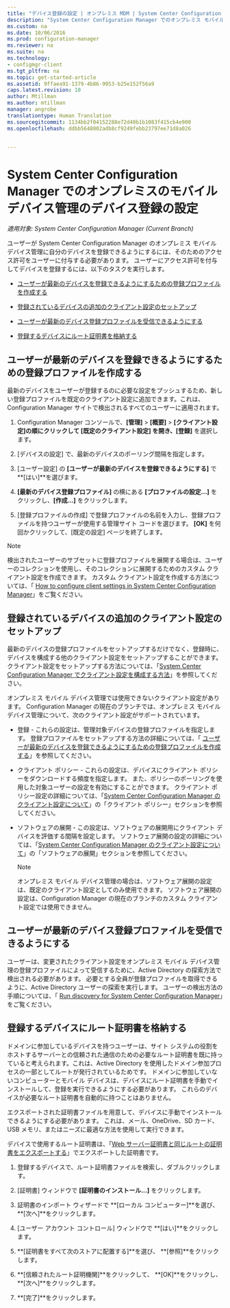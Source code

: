 ```yaml
---
title: "デバイス登録の設定 | オンプレミス MDM | System Center Configuration Manager"
description: "System Center Configuration Manager でのオンプレミス モバイル デバイス管理の対象となるデバイスを登録できるアクセス許可をユーザーに付与します。"
ms.custom: na
ms.date: 10/06/2016
ms.prod: configuration-manager
ms.reviewer: na
ms.suite: na
ms.technology:
- configmgr-client
ms.tgt_pltfrm: na
ms.topic: get-started-article
ms.assetid: 9ffaea91-1379-4b86-9953-b25e152f56a9
caps.latest.revision: 10
author: Mtillman
ms.author: mtillman
manager: angrobe
translationtype: Human Translation
ms.sourcegitcommit: 1134bb2f04152288e72d40b1b1083f415cb4e900
ms.openlocfilehash: ddbb5648002adb8cf9249febb23797ee71d8a026


---
```

# <a name="set-up-device-enrollment-for-on-premises-mobile-device-management-in-system-center-configuration-manager"></a>System Center Configuration Manager でのオンプレミスのモバイル デバイス管理のデバイス登録の設定

*適用対象: System Center Configuration Manager (Current Branch)*

ユーザーが System Center Configuration Manager のオンプレミス モバイル デバイス管理に自分のデバイスを登録できるようにするには、そのためのアクセス許可をユーザーに付与する必要があります。 ユーザーにアクセス許可を付与してデバイスを登録するには、以下のタスクを実行します。

-   [ユーザーが最新のデバイスを登録できるようにするための登録プロファイルを作成する](#bkmk_createProf)  

-   [登録されているデバイスの追加のクライアント設定のセットアップ](#bkmk_addClient)  

-   [ユーザーが最新のデバイス登録プロファイルを受信できるようにする](#bkmk_enableUsers)  

-   [登録するデバイスにルート証明書を格納する](#bkmk_storeCert)  

##  <a name="a-namebkmkcreateprofa-create-an-enrollment-profile-that-allows-users-to-enroll-modern-devices"></a><a name="bkmk_createProf"></a> ユーザーが最新のデバイスを登録できるようにするための登録プロファイルを作成する  
 最新のデバイスをユーザーが登録するのに必要な設定をプッシュするため、新しい登録プロファイルを既定のクライアント設定に追加できます。これは、Configuration Manager サイトで検出されるすべてのユーザーに適用されます。  

1.  Configuration Manager コンソールで、**[管理]** > **[概要]** > **[クライアント設定]**の順にクリックして **[既定のクライアント設定]** を開き、**[登録]** を選択します。  

2.  [デバイスの設定] で、最新のデバイスのポーリング間隔を指定します。  

3.  [ユーザー設定] の **[ユーザーが最新のデバイスを登録できるようにする]** で **[はい]**を選びます。  

4.  **[最新のデバイス登録プロファイル]** の横にある **[プロファイルの設定...]** をクリックし、**[作成...]** をクリックします。  

5.  [登録プロファイルの作成] で登録プロファイルの名前を入力し、登録プロファイルを持つユーザーが使用する管理サイト コードを選びます。 **[OK]** を何回かクリックして、[既定の設定] ページを終了します。  

> [!NOTE]  
>  検出されたユーザーのサブセットに登録プロファイルを展開する場合は、ユーザーのコレクションを使用し、そのコレクションに展開するためのカスタム クライアント設定を作成できます。 カスタム クライアント設定を作成する方法については、「 [How to configure client settings in System Center Configuration Manager](../../core/clients/deploy/configure-client-settings.md)」をご覧ください。  

##  <a name="a-namebkmkaddclienta-set-up-additional-client-settings-for-enrolled-devices"></a><a name="bkmk_addClient"></a> 登録されているデバイスの追加のクライアント設定のセットアップ  
 最新のデバイスの登録プロファイルをセットアップするだけでなく、登録時に、デバイスを構成する他のクライアント設定をセットアップすることができます。  クライアント設定をセットアップする方法については、「[System Center Configuration Manager でクライアント設定を構成する方法](../../core/clients/deploy/configure-client-settings.md)」を参照してください。  

 オンプレミス モバイル デバイス管理では使用できないクライアント設定があります。 Configuration Manager の現在のブランチでは、オンプレミス モバイル デバイス管理について、次のクライアント設定がサポートされています。  

-   登録 - これらの設定は、管理対象デバイスの登録プロファイルを指定します。 登録プロファイルをセットアップする方法の詳細については、「 [ユーザーが最新のデバイスを登録できるようにするための登録プロファイルを作成する](#bkmk_createProf)」を参照してください。  

-   クライアント ポリシー - これらの設定は、デバイスにクライアント ポリシーをダウンロードする頻度を指定します。 また、ポリシーのポーリングを使用した対象ユーザーの設定を有効にすることができます。 クライアント ポリシー設定の詳細については、「[System Center Configuration Manager のクライアント設定について](../../core/clients/deploy/about-client-settings.md)」の「クライアント ポリシー」セクションを参照してください。  

-   ソフトウェアの展開 - この設定は、ソフトウェアの展開用にクライアント デバイスを評価する間隔を設定します。 ソフトウェア展開の設定の詳細については、「[System Center Configuration Manager のクライアント設定について](../../core/clients/deploy/about-client-settings.md)」の「ソフトウェアの展開」セクションを参照してください。  

    > [!NOTE]  
    >  オンプレミス モバイル デバイス管理の場合は、ソフトウェア展開の設定は、既定のクライアント設定としてのみ使用できます。 ソフトウェア展開の設定は、Configuration Manager の現在のブランチのカスタム クライアント設定では使用できません。  

##  <a name="a-namebkmkenableusersa-enable-users-to-receive-the-modern-device-enrollment-profile"></a><a name="bkmk_enableUsers"></a> ユーザーが最新のデバイス登録プロファイルを受信できるようにする  
 ユーザーは、変更されたクライアント設定をオンプレミス モバイル デバイス管理の登録プロファイルによって受信するために、Active Directory の探索方法で検出される必要があります。 必要とする全員が登録プロファイルを取得できるように、Active Directory ユーザーの探索を実行します。 ユーザーの検出方法の手順については、「 [Run discovery for System Center Configuration Manager](../../core/servers/deploy/configure/run-discovery.md)」をご覧ください。  

##  <a name="a-namebkmkstorecerta-store-the-root-certificate-on-devices-to-be-enrolled"></a><a name="bkmk_storeCert"></a> 登録するデバイスにルート証明書を格納する  
 ドメインに参加しているデバイスを持つユーザーは、サイト システムの役割をホストするサーバーとの信頼された通信のための必要なルート証明書を既に持っていると考えられます。これは、Active Directory を使用したドメイン参加プロセスの一部としてルートが発行されているためです。 ドメインに参加していないコンピューターとモバイル デバイスは、デバイスにルート証明書を手動でインストールして、登録を実行できるようにする必要があります。 これらのデバイスが必要なルート証明書を自動的に持つことはありません。  

 エクスポートされた証明書ファイルを用意して、デバイスに手動でインストールできるようにする必要があります。 これは、メール、OneDrive、SD カード、USB メモリ、またはニーズに最適な方法を使用して実行できます。  

 デバイスで使用するルート証明書は、「[Web サーバー証明書と同じルートの証明書をエクスポートする](../../mdm/get-started/set-up-certificates-on-premises-mdm.md#bkmk_exportCert)」でエクスポートした証明書です。  

1.  登録するデバイスで、ルート証明書ファイルを検索し、ダブルクリックします。  

2.  [証明書] ウィンドウで **[証明書のインストール...]** をクリックします。  

3.  証明書のインポート ウィザードで **[ローカル コンピューター]**を選び、 **[次へ]**をクリックします。  

4.  [ユーザー アカウント コントロール] ウィンドウで **[はい]**をクリックします。  

5.  **[証明書をすべて次のストアに配置する]**を選び、 **[参照]**をクリックします。  

6.  **[信頼されたルート証明機関]**をクリックして、 **[OK]**をクリックし、 **[次へ]**をクリックします。  

7.  **[完了]**をクリックします。  



<!--HONumber=Nov16_HO1-->


